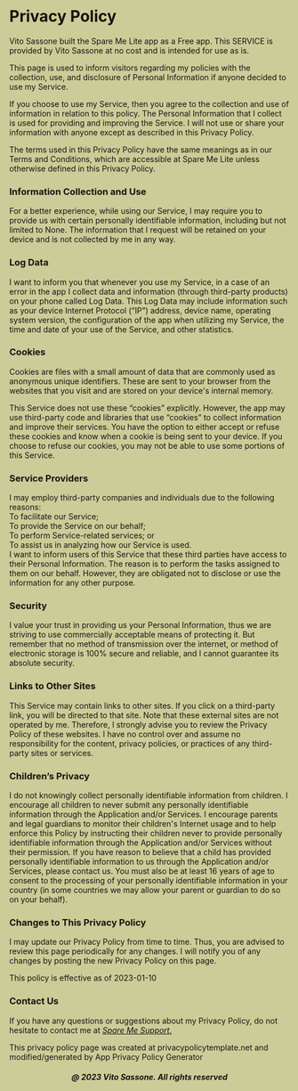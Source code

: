 <html style="background-color:#CCCC99;">
<body style="
      background-image: url('Logo.png');
      background-repeat: no-repeat;
      background-attachment: fixed;
      background-postion: right bottom;
      background-size: 150px 150px;
      mix-blend-mode: multiply;">

<h1>Privacy Policy</h1>

<p>Vito Sassone built the Spare Me Lite app as a Free app. This SERVICE is provided by Vito Sassone at no cost and is intended for use as is.</p>

<p>This page is used to inform visitors regarding my policies with the collection, use, and disclosure of Personal Information if anyone decided to use my Service.</p>

<p>If you choose to use my Service, then you agree to the collection and use of information in relation to this policy. The Personal Information that I collect is used for providing and improving the Service. I will not use or share your information with anyone except as described in this Privacy Policy.</p>

<p>The terms used in this Privacy Policy have the same meanings as in our Terms and Conditions, which are accessible at Spare Me Lite unless otherwise defined in this Privacy Policy.</p>

<h3>Information Collection and Use</h3>

<p>For a better experience, while using our Service, I may require you to provide us with certain personally identifiable information, including but not limited to None. The information that I request will be retained on your device and is not collected by me in any way.</p>

<h3>Log Data</h3>

<p>I want to inform you that whenever you use my Service, in a case of an error in the app I collect data and information (through third-party products) on your phone called Log Data. This Log Data may include information such as your device Internet Protocol (“IP”) address, device name, operating system version, the configuration of the app when utilizing my Service, the time and date of your use of the Service, and other statistics.</p>

<h3>Cookies</h3>

<p>Cookies are files with a small amount of data that are commonly used as anonymous unique identifiers. These are sent to your browser from the websites that you visit and are stored on your device's internal memory.</p>

<p>This Service does not use these “cookies” explicitly. However, the app may use third-party code and libraries that use “cookies” to collect information and improve their services. You have the option to either accept or refuse these cookies and know when a cookie is being sent to your device. If you choose to refuse our cookies, you may not be able to use some portions of this Service.</p>

<h3>Service Providers</h3>

<p>I may employ third-party companies and individuals due to the following reasons:<br>
To facilitate our Service;<br>
To provide the Service on our behalf;<br>
To perform Service-related services; or<br>
To assist us in analyzing how our Service is used.<br>
I want to inform users of this Service that these third parties have access to their Personal Information. The reason is to perform the tasks assigned to them on our behalf. However, they are obligated not to disclose or use the information for any other purpose.</p>

<h3>Security</h3>

<p>I value your trust in providing us your Personal Information, thus we are striving to use commercially acceptable means of protecting it. But remember that no method of transmission over the internet, or method of electronic storage is 100% secure and reliable, and I cannot guarantee its absolute security.</p>

<h3>Links to Other Sites</h3>

<p>This Service may contain links to other sites. If you click on a third-party link, you will be directed to that site. Note that these external sites are not operated by me. Therefore, I strongly advise you to review the Privacy Policy of these websites. I have no control over and assume no responsibility for the content, privacy policies, or practices of any third-party sites or services.</p>

<h3>Children’s Privacy</h3>

<p>I do not knowingly collect personally identifiable information from children. I encourage all children to never submit any personally identifiable information through the Application and/or Services. I encourage parents and legal guardians to monitor their children's Internet usage and to help enforce this Policy by instructing their children never to provide personally identifiable information through the Application and/or Services without their permission. If you have reason to believe that a child has provided personally identifiable information to us through the Application and/or Services, please contact us. You must also be at least 16 years of age to consent to the processing of your personally identifiable information in your country (in some countries we may allow your parent or guardian to do so on your behalf).</p>

<h3>Changes to This Privacy Policy</h3>

<p>I may update our Privacy Policy from time to time. Thus, you are advised to review this page periodically for any changes. I will notify you of any changes by posting the new Privacy Policy on this page.

This policy is effective as of 2023-01-10</p>

<h3>Contact Us</h3>
      
<p>If you have any questions or suggestions about my Privacy Policy, do not hesitate to contact me at <a href="mailto:SpareMeService@gmail.com"><i>Spare Me Support.</i></a></p>

<p>This privacy policy page was created at privacypolicytemplate.net and modified/generated by App Privacy Policy Generator</p>
 
<h5 style="text-align:center;"><i>@ 2023 Vito Sassone. All rights reserved</i></h5> 
      
</body>
</html>
